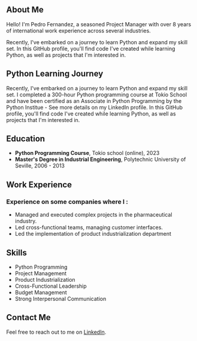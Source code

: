 ## About Me
Hello! I'm Pedro Fernandez, a seasoned Project Manager with over 8 years of international work experience across several industries. 

Recently, I've embarked on a journey to learn Python and expand my skill set. In this GitHub profile, you'll find code I've created while learning Python, as well as projects that I'm interested in.

## Python Learning Journey

Recently, I've embarked on a journey to learn Python and expand my skill set. I completed a 300-hour Python programming course at Tokio School and have been certified as an Associate in Python Programming by the Python Institue - See more details on my LinkedIn profile. In this GitHub profile, you'll find code I've created while learning Python, as well as projects that I'm interested in.

## Education
- **Python Programming Course**, Tokio school (online), 2023
- **Master's Degree in Industrial Engineering**, Polytechnic University of Seville, 2006 - 2013

## Work Experience
### Experience on some companies where I :
- Managed and executed complex projects in the pharmaceutical industry.
- Led cross-functional teams, managing customer interfaces.
- Led the implementation of product industrialization department

## Skills
- Python Programming
- Project Management
- Product Industrialization
- Cross-Functional Leadership
- Budget Management
- Strong Interpersonal Communication

## Contact Me
Feel free to reach out to me on [LinkedIn](https://www.linkedin.com/in/pedrofernandezdaza/).
